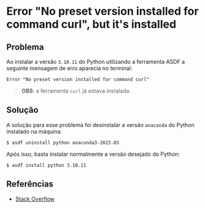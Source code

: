 # Error "No preset version installed for command curl", but it's installed

## **Problema**

Ao instalar a versão `3.10.11` do Python utilizando a ferramenta ASDF a seguinte mensagem de erro aparecia no terminal:

```
Error "No preset version installed for command curl"
```

> **OBS**: a ferramenta `curl` já estava instalada.

## **Solução**

A solução para esse problema foi desinstalar a versão `anaconda` do Python instalado na máquina:

```console
$ asdf uninstall python anaconda3-2023.03
```

Após isso, basta instalar normalmente a versão desejado do Python:

```console
$ asdf install python 3.10.11
```

## **Referências**

- [Stack Overflow](https://stackoverflow.com/questions/71431607/error-no-preset-version-installed-for-command-curl-but-its-installed)

